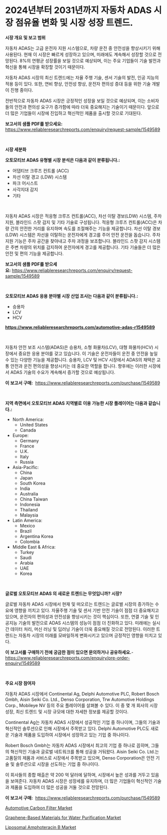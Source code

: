 <p><h1>2024년부터 2031년까지 자동차 ADAS 시장 점유율 변화 및 시장 성장 트렌드.</h1></p><p><strong>시장 개요 및 보고 범위</strong></p>
<p><p>자동차 ADAS는 고급 운전자 지원 시스템으로, 차량 운전 중 안전성을 향상시키기 위해 사용된다. 현재 이 시장은 빠르게 성장하고 있으며, 미래에도 계속해서 성장할 것으로 전망된다. 8%의 연평균 성장률을 보일 것으로 예상되며, 이는 주요 기업들이 기술 발전과 혁신을 통해 시장을 확장할 것이기 때문이다.</p><p>자동차 ADAS 시장의 최신 트렌드에는 자율 주행 기술, 센서 기술의 발전, 인공 지능의 적용 등이 있다. 또한, 연비 향상, 안전성 향상, 운전자 편의성 증대 등을 위한 기술 개발이 진행 중이다.</p><p>전반적으로 자동차 ADAS 시장은 긍정적인 성장을 보일 것으로 예상되며, 이는 소비자들의 안전과 편의성 요구가 증가함에 따라 더욱 중요해지는 기술이기 때문이다. 앞으로 더 많은 기업들이 시장에 진입하고 혁신적인 제품을 출시할 것으로 기대된다.</p></p>
<p><strong>보고서의 샘플 PDF를 받으세요:</strong> <a href="https://www.reliableresearchreports.com/enquiry/request-sample/1549589">https://www.reliableresearchreports.com/enquiry/request-sample/1549589</a></p>
<p>&nbsp;</p>
<p><strong>시장 세분화</strong></p>
<p><strong>오토모티브 ADAS 유형별 시장 분석은 다음과 같이 분류됩니다.:</strong></p>
<p><ul><li>어댑티브 크루즈 컨트롤 (ACC)</li><li>차선 이탈 경고 (LDW) 시스템</li><li>파크 어시스트</li><li>사각지대 감지</li><li>기타</li></ul></p>
<p>&nbsp;</p>
<p><p>자동차 ADAS 시장은 적응형 크루즈 컨트롤(ACC), 차선 이탈 경보(LDW) 시스템, 주차 지원, 블라인드 스팟 감지 및 기타 기술로 구성됩니다. 적응형 크루즈 컨트롤(ACC)은 차량 간의 안전한 거리를 유지하며 속도를 조절해주는 기능을 제공합니다. 차선 이탈 경보(LDW) 시스템은 차선을 이탈하는 운전자에게 경고를 주어 안전 운전을 돕습니다. 주차 지원 기능은 주차 공간을 찾아내고 주차 과정을 보조합니다. 블라인드 스팟 감지 시스템은 주변 차량의 위치를 감지하여 운전자에게 경고를 제공합니다. 기타 기술들은 더 많은 안전 및 편의 기능을 제공합니다.</p></p>
<p><strong>보고서의 샘플 PDF를 받으세요:</strong>&nbsp;<a href="https://www.reliableresearchreports.com/enquiry/request-sample/1549589">https://www.reliableresearchreports.com/enquiry/request-sample/1549589</a></p>
<p>&nbsp;</p>
<p><strong> 오토모티브 ADAS 응용 분야별 시장 산업 조사는 다음과 같이 분류됩니다.:</strong></p>
<p><ul><li>승용차</li><li>LCV</li><li>HCV</li></ul></p>
<p><strong><a href="https://www.reliableresearchreports.com/automotive-adas-r1549589">https://www.reliableresearchreports.com/automotive-adas-r1549589</a></strong></p>
<p>&nbsp;</p>
<p><p>자동차 안전 보조 시스템(ADAS)은 승용차, 소형 화물차(LCV), 대형 화물차(HCV) 시장에서 중요한 응용 분야를 갖고 있습니다. 이 기술은 운전자들이 운전 중 안전을 높일 수 있는 다양한 기능을 제공합니다. 승용차, LCV 및 HCV 시장에서 ADAS의 채택은 교통 안전과 운전 편의성을 향상시키는 데 중요한 역할을 합니다. 향후에는 이러한 시장에서 ADAS 기술의 수요가 계속해서 증가할 것으로 예상됩니다.</p></p>
<p><strong>이 보고서 구매:</strong>&nbsp; <a href="https://www.reliableresearchreports.com/purchase/1549589">https://www.reliableresearchreports.com/purchase/1549589</a></p>
<p>&nbsp;</p>
<p><strong>지역 측면에서 오토모티브 ADAS 지역별로 이용 가능한 시장 플레이어는 다음과 같습니다.:</strong></p>
<p><ul>
    <li>
        North America:
        <ul>
            <li>United States</li>
            <li>Canada</li>
        </ul>
    </li>
    <li>
        Europe:
        <ul>
            <li>Germany</li>
            <li>France</li>
            <li>U.K.</li>
            <li>Italy</li>
            <li>Russia</li>
        </ul>
    </li>
    <li>
        Asia-Pacific:
        <ul>
            <li>China</li>
            <li>Japan</li>
            <li>South Korea</li>
            <li>India</li>
            <li>Australia</li>
            <li>China Taiwan</li>
            <li>Indonesia</li>
            <li>Thailand</li>
            <li>Malaysia</li>
        </ul>
    </li>
    <li>
        Latin America:
        <ul>
            <li>Mexico</li>
            <li>Brazil</li>
            <li>Argentina Korea</li>
            <li>Colombia</li>
        </ul>
    </li>
    <li>
        Middle East & Africa:
        <ul>
            <li>Turkey</li>
            <li>Saudi</li>
            <li>Arabia</li>
            <li>UAE</li>
            <li>Korea</li>
        </ul>
    </li>
    </ul></p>
<p>&nbsp;</p>
<p><strong>글로벌 오토모티브 ADAS 의 새로운 트렌드는 무엇입니까? 시장?</strong></p>
<p><p>글로벌 자동차 ADAS 시장에서 현재 및 떠오르는 트렌드는 글로벌 시장의 증가하는 수요에 영향을 끼치고 있다. 자율주행 기술 및 센서 기반 안전 기술이 점점 더 중요해지고 있으며, 운전자의 편의성과 안전성을 향상시키는 것이 핵심이다. 또한, 연결 기술 및 인공지능 기술의 발전으로 ADAS 시스템의 성능이 점점 더 진화하고 있다. 미래에는 실시간 데이터 처리, 머신 러닝 및 딥러닝 기술이 더욱 중요해질 것으로 전망된다. 이러한 트렌드는 자동차 시장의 미래를 모바일하게 변화시키고 있으며 긍정적인 영향을 미치고 있다.</p></p>
<p><strong>이 보고서를 구매하기 전에 궁금한 점이 있으면 문의하거나 공유하세요.</strong>- <a href="https://www.reliableresearchreports.com/enquiry/pre-order-enquiry/1549589">https://www.reliableresearchreports.com/enquiry/pre-order-enquiry/1549589</a></p>
<p>&nbsp;</p>
<p><strong>주요 시장 참여자</strong></p>
<p><p>자동차 ADAS 시장에서 Continental Ag, Delphi Automotive PLC, Robert Bosch Gmbh, Aisin Seiki Co. Ltd., Denso Corporation, Trw Automotive Holdings Corp., Mobileye NV 등의 주요 플레이어를 살펴볼 수 있다. 이 중 몇 개 회사의 시장 성장, 최신 트렌드 및 시장 규모에 대한 자세한 정보를 제공할 것이다.</p><p>Continental Ag는 자동차 ADAS 시장에서 성공적인 기업 중 하나이며, 그들의 기술과 혁신적인 솔루션으로 인해 시장에서 주목받고 있다. Delphi Automotive PLC도 새로운 기술과 제품을 도입하여 시장에서 성장하고 있는 기업 중 하나이다.</p><p>Robert Bosch Gmbh는 자동차 ADAS 시장에서 최고의 기업 중 하나로 꼽히며, 그들의 혁신적인 기술과 글로벌 네트워크를 통해 성공을 거둬왔다. Aisin Seiki Co. Ltd.는 고품질의 제품과 서비스로 시장에서 주목받고 있으며, Denso Corporation은 안전 기술 및 솔루션으로 시장을 선도하는 기업 중 하나이다.</p><p>이 회사들의 종합 매출은 약 200 억 달러에 달하며, 시장에서 높은 성과를 거두고 있음을 보여준다. 자동차 ADAS 시장은 성장세를 유지하며, 더 많은 기업들이 혁신적인 기술과 제품을 도입하여 더 많은 성공을 거둘 것으로 전망된다.</p></p>
<p><strong>이 보고서 구매:</strong>&nbsp;&nbsp;<a href="https://www.reliableresearchreports.com/purchase/1549589">https://www.reliableresearchreports.com/purchase/1549589</a></p>
<p><p><a href="https://www.linkedin.com/pulse/automotive-carbon-filter-market-research-report-unlocks-o3wff?trackingId=PinpCLS6rYRy%2FkW46adN7A%3D%3D">Automotive Carbon Filter Market</a></p><p><a href="https://www.linkedin.com/pulse/graphene-based-materials-water-purification-market-research-xphqf?trackingId=sCMEheF6fhC3VCd4oDXa6A%3D%3D">Graphene-Based Materials for Water Purification Market</a></p><p><a href="https://www.linkedin.com/pulse/global-liposomal-amphoteracin-b-market-types-applications-ztoaf?trackingId=pt2LNTeT%2FXUs7kI6XXi1Xw%3D%3D">Liposomal Amphoteracin B Market</a></p></p>